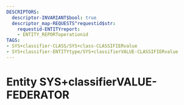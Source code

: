 ```yaml
---
DESCRIPTORS:
  descriptor-INVARIANT$bool: true
  descriptor_map-REQUESTS^requestid$str:
    requestid-ENTITYreport:
    - ENTITY_REPORToperationid
TAGS:
- SYS+classifier-CLASS/SYS+class-CLASSIFIERvalue
- SYS+classifier-ENTITYtype/SYS+classifierVALUE-CLASSIFIERvalue
---
```

# Entity SYS+classifierVALUE-FEDERATOR

